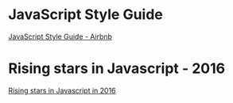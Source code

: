 # JavaScript Style Guide
[JavaScript Style Guide - Airbnb](https://github.com/airbnb/javascript)

# Rising stars in Javascript - 2016
[Rising stars in Javascript in 2016](https://risingstars2016.js.org/)
